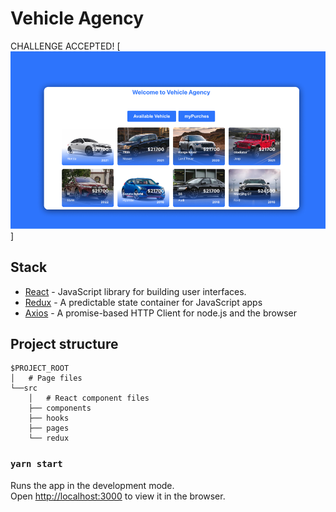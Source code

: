 # Vehicle Agency

CHALLENGE ACCEPTED!
[![projet print](./doc/thumb.png)]

## Stack

- [React](https://reactjs.org/) - JavaScript library for building user interfaces.
- [Redux](https://redux.js.org//) - A predictable state container for JavaScript apps
- [Axios](https://axios-http.com/) - A promise-based HTTP Client for node.js and the browser

## Project structure

```
$PROJECT_ROOT
│   # Page files
└──src
    │   # React component files
    ├── components
    ├── hooks
    ├── pages
    └── redux
```

### `yarn start`

Runs the app in the development mode.\
Open [http://localhost:3000](http://localhost:3000) to view it in the browser.
